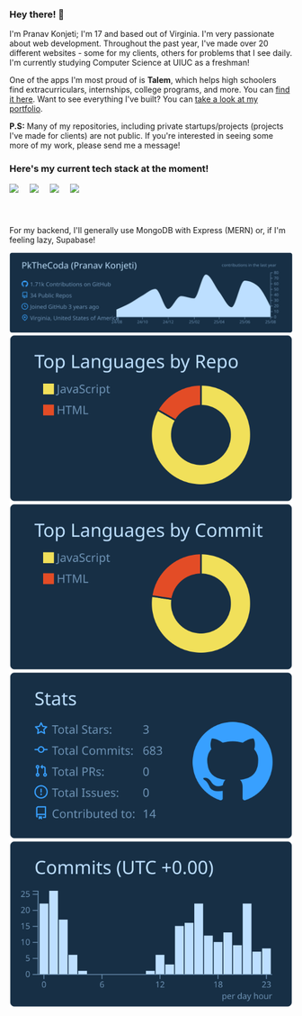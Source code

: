 ### Hey there! 👋

I'm Pranav Konjeti; I'm 17 and based out of Virginia. I'm very passionate about web development. Throughout the past year, I've made over 20 different websites - some for my clients, others for problems that I see daily. I'm currently studying Computer Science at UIUC as a freshman!

One of the apps I'm most proud of is **Talem**, which helps high schoolers find extracurriculars, internships, college programs, and more. You can [find it here](https://talem.org).
Want to see everything I've built? You can [take a look at my portfolio](https://me.pranavkonjeti.com).

**P.S:** Many of my repositories, including private startups/projects (projects I've made for clients) are not public. If you're interested in seeing some more of my work, please send me a message!

<h3>Here's my current tech stack at the moment!</h3>
<p style="display: flex; gap: 20px; align-items: center;">
  <img src="https://cdn.jsdelivr.net/gh/devicons/devicon@latest/icons/nextjs/nextjs-original-wordmark.svg" height="60"/>
  <img src="https://cdn.jsdelivr.net/gh/devicons/devicon@latest/icons/react/react-original.svg" height="60"/>
  <img src="https://cdn.jsdelivr.net/gh/devicons/devicon@latest/icons/tailwindcss/tailwindcss-original-wordmark.svg" height="60"/>
  <img src="https://cdn.jsdelivr.net/gh/devicons/devicon@latest/icons/typescript/typescript-original.svg" height="60"/>
</p>

For my backend, I'll generally use MongoDB with Express (MERN) or, if I'm feeling lazy, Supabase!

[![](https://raw.githubusercontent.com/PkTheCoda/PkTheCoda/master/profile-summary-card-output/prussian/0-profile-details.svg)](https://github.com/vn7n24fzkq/github-profile-summary-cards)
[![](https://raw.githubusercontent.com/PkTheCoda/PkTheCoda/master/profile-summary-card-output/prussian/1-repos-per-language.svg)](https://github.com/vn7n24fzkq/github-profile-summary-cards) [![](https://raw.githubusercontent.com/PkTheCoda/PkTheCoda/master/profile-summary-card-output/prussian/2-most-commit-language.svg)](https://github.com/vn7n24fzkq/github-profile-summary-cards)
[![](https://raw.githubusercontent.com/PkTheCoda/PkTheCoda/master/profile-summary-card-output/prussian/3-stats.svg)](https://github.com/vn7n24fzkq/github-profile-summary-cards) [![](https://raw.githubusercontent.com/PkTheCoda/PkTheCoda/master/profile-summary-card-output/prussian/4-productive-time.svg)](https://github.com/vn7n24fzkq/github-profile-summary-cards)

